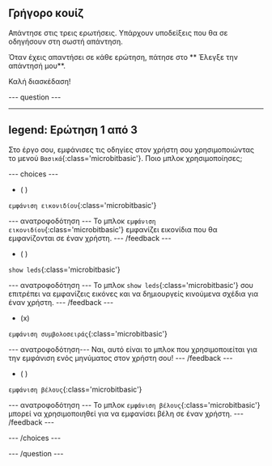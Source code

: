 ## Γρήγορο κουίζ

Απάντησε στις τρεις ερωτήσεις. Υπάρχουν υποδείξεις που θα σε οδηγήσουν στη σωστή απάντηση.

Όταν έχεις απαντήσει σε κάθε ερώτηση, πάτησε στο \*\* Έλεγξε την απάντησή μου\*\*.

Καλή διασκέδαση!

\--- question ---

---

## legend: Ερώτηση 1 από 3

Στο έργο σου, εμφάνισες τις οδηγίες στον χρήστη σου χρησιμοποιώντας το μενού `Βασικά`{:class='microbitbasic'}. Ποιο μπλοκ χρησιμοποίησες;

\--- choices ---

- ( )

`εμφάνιση εικονιδίου`{:class='microbitbasic'}

\--- ανατροφοδότηση ---
Το μπλοκ `εμφάνιση εικονιδίου`{:class='microbitbasic'} εμφανίζει εικονίδια που θα εμφανίζονται σε έναν χρήστη.
\--- /feedback ---

- ( )

`show leds`{:class='microbitbasic'}

\--- ανατροφοδότηση ---
Το μπλοκ `show leds`{:class='microbitbasic'} σου επιτρέπει να εμφανίζεις εικόνες και να δημιουργείς κινούμενα σχέδια για έναν χρήστη.
\--- /feedback ---

- (x)

`εμφάνιση συμβολοσειράς`{:class='microbitbasic'}

\--- ανατροφοδότηση---
Ναι, αυτό είναι το μπλοκ που χρησιμοποιείται για την εμφάνιση ενός μηνύματος στον χρήστη σου!
\--- /feedback ---

- ( )

`εμφάνιση βέλους`{:class='microbitbasic'}

\--- ανατροφοδότηση ---
Το μπλοκ `εμφάνιση βέλους`{:class='microbitbasic'} μπορεί να χρησιμοποιηθεί για να εμφανίσει βέλη σε έναν χρήστη.
\--- /feedback ---

\--- /choices ---

\--- /question ---
